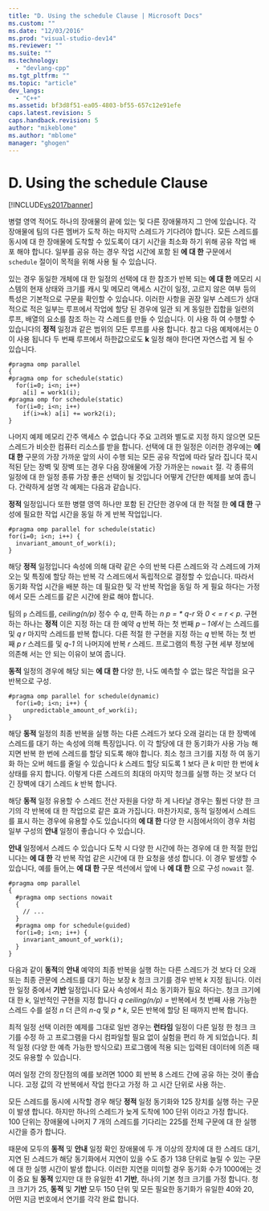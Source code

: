 ```yaml
---
title: "D. Using the schedule Clause | Microsoft Docs"
ms.custom: ""
ms.date: "12/03/2016"
ms.prod: "visual-studio-dev14"
ms.reviewer: ""
ms.suite: ""
ms.technology: 
  - "devlang-cpp"
ms.tgt_pltfrm: ""
ms.topic: "article"
dev_langs: 
  - "C++"
ms.assetid: bf3d8f51-ea05-4803-bf55-657c12e91efe
caps.latest.revision: 5
caps.handback.revision: 5
author: "mikeblome"
ms.author: "mblome"
manager: "ghogen"
---
```

# D. Using the schedule Clause
[!INCLUDE[vs2017banner](../../assembler/inline/includes/vs2017banner.md)]

병렬 영역 적어도 하나의 장애물의 끝에 있는 및 다른 장애물까지 그 안에 있습니다.  각 장애물에 팀의 다른 멤버가 도착 하는 마지막 스레드가 기다려야 합니다.  모든 스레드를 동시에 대 한 장애물에 도착할 수 있도록이 대기 시간을 최소화 하기 위해 공유 작업 배포 해야 합니다.  일부를 공유 하는 경우 작업 시간에 포함 된  **에 대 한** 구문에서 `schedule` 절이이 목적을 위해 사용 될 수 있습니다.  
  
 있는 경우 동일한 개체에 대 한 일정의 선택에 대 한 참조가 반복 되는  **에 대 한** 메모리 시스템의 현재 상태와 크기를 캐시 및 메모리 액세스 시간이 일정, 고르지 않은 여부 등의 특성은 기본적으로 구문을 확인할 수 있습니다.  이러한 사항을 권장 일부 스레드가 상대적으로 적은 일부는 루프에서 작업에 할당 된 경우에 일관 되 게 동일한 집합을 일련의 루프, 배열의 요소를 참조 하는 각 스레드를 만들 수 있습니다.  이 사용 하 여 수행할 수 있습니다의  **정적** 일정과 같은 범위의 모든 루프를 사용 합니다.  참고 다음 예제에서는 0이 사용 됩니다 두 번째 루프에서 하한값으로도  **k** 일정 해야 한다면 자연스럽 게 될 수 있습니다.  
  
```  
#pragma omp parallel  
{  
#pragma omp for schedule(static)  
  for(i=0; i<n; i++)  
    a[i] = work1(i);  
#pragma omp for schedule(static)  
  for(i=0; i<n; i++)  
    if(i>=k) a[i] += work2(i);  
}  
```  
  
 나머지 예제 메모리 간주 액세스 수 없습니다 주요 고려와 별도로 지정 하지 않으면 모든 스레드가 비슷한 컴퓨터 리소스를 받을 합니다.  선택에 대 한 일정은 이러한 경우에는  **에 대 한** 구문의 가장 가까운 앞의 사이 수행 되는 모든 공유 작업에 따라 달라 집니다 묵시적된 닫는 장벽 및 장벽 또는 경우 다음 장애물에 가장 가까운는 `nowait` 절.  각 종류의 일정에 대 한 일정 종류 가장 좋은 선택이 될 것입니다 어떻게 간단한 예제를 보여 줍니다.  간략하게 설명 각 예제는 다음과 같습니다.  
  
 **정적** 일정입니다 또한 병렬 영역 하나만 포함 된 간단한 경우에 대 한 적절 한  **에 대 한** 구성에 필요한 작업 시간을 동일 하 게 반복 작업입니다.  
  
```  
#pragma omp parallel for schedule(static)  
for(i=0; i<n; i++) {  
  invariant_amount_of_work(i);  
}  
```  
  
 해당  **정적** 일정입니다 속성에 의해 대략 같은 수의 반복 다른 스레드와 각 스레드에 가져오는 및 특징에 할당 하는 반복 각 스레드에서 독립적으로 결정할 수 있습니다.  따라서 동기화 작업 시간을 배분 하는 데 필요한 및 각 반복 작업을 동일 하 게 필요 하다는 가정에서 모든 스레드를 같은 시간에 완료 해야 합니다.  
  
 팀의 `p` 스레드를,  *ceiling\(n\/p\)* 정수 수  *q*, 만족 하는  *n p \= \* q\-r* 와  *0 \< \= r \< p*.  구현 하는 하나는  **정적** 이은 지정 하는 대 한 예약  *q* 반복 하는 첫 번째  *p – 1에서* 는  스레드를 및  *q r* 마지막 스레드를 반복 합니다.  다른 적절 한 구현을 지정 하는  *q* 반복 하는 첫 번째  *p r* 스레드를 및  *q\-1* 의 나머지에 반복  *r* 스레드.  프로그램의 특정 구현 세부 정보에 의존해 서는 안 되는 이유이 보여 줍니다.  
  
 **동적** 일정의 경우에 해당 되는  **에 대 한** 다양 한, 나도 예측할 수 없는 많은 작업을 요구 반복으로 구성.  
  
```  
#pragma omp parallel for schedule(dynamic)  
  for(i=0; i<n; i++) {  
    unpredictable_amount_of_work(i);  
}  
```  
  
 해당  **동적** 일정의 최종 반복을 실행 하는 다른 스레드가 보다 오래 걸리는 대 한 장벽에 스레드를 대기 하는 속성에 의해 특징입니다.  이 각 할당에 대 한 동기화가 사용 가능 해지면 반복 한 번에 스레드를 할당 되도록 해야 합니다.  최소 청크 크기를 지정 하 여 동기화 하는 오버 헤드를 줄일 수 있습니다  *k* 스레드 할당 되도록 1 보다 큰  *k* 미만 한 번에  *k* 상태를 유지 합니다.  이렇게 다른 스레드의 최대의 마지막 청크를 실행 하는 것 보다 더 긴 장벽에 대기 스레드  *k* 반복 합니다.  
  
 해당  **동적** 일정 유용할 수 스레드 전산 자원을 다양 하 게 나타날 경우는 훨씬 다양 한 크기의 각 반복에 대 한 작업으로 같은 효과 가집니다.  마찬가지로, 동적 일정에서 스레드를 표시 하는 경우에 유용할 수도 있습니다의  **에 대 한** 다양 한 시점에서의이 경우 처럼 일부 구성의  **안내** 일정이 좋습니다 수 있습니다.  
  
 **안내** 일정에서 스레드 수 있습니다 도착 시 다양 한 시간에 하는 경우에 대 한 적절 한입니다는  **에 대 한** 각 반복 작업 같은 시간에 대 한 요청을 생성 합니다.  이 경우 발생할 수 있습니다, 예를 들어,는  **에 대 한** 구문 섹션에서 앞에 나  **에 대 한** 으로 구성 `nowait` 절.  
  
```  
#pragma omp parallel  
{  
  #pragma omp sections nowait  
  {  
    // ...  
  }  
  #pragma omp for schedule(guided)  
  for(i=0; i<n; i++) {  
    invariant_amount_of_work(i);  
  }  
}  
```  
  
 다음과 같이  **동적**의  **안내** 예약의 최종 반복을 실행 하는 다른 스레드가 것 보다 더 오래 또는 최종 관문에 스레드를 대기 하는 보장  *k* 청크 크기를 경우 반복  *k* 지정 됩니다.  이러한 일정 중에서  **기반** 일정입니다 묘사 속성에서 최소 동기화가 필요 하다는.  청크 크기에 대 한  *k*, 일반적인 구현을 지정 합니다  *q ceiling\(n\/p\) \=* 반복에서 첫 번째 사용 가능한 스레드 수를 설정  *n* 더 큰의  *n\-q* 및  *p \* k*, 모든 반복에 할당 된 때까지 반복 합니다.  
  
 최적 일정 선택 이러한 예제를 그대로 일반 경우는  **런타임** 일정이 다른 일정 한 청크 크기를 수정 하 고 프로그램을 다시 컴파일할 필요 없이 실험을 편리 하 게 되었습니다.  최적 일정 \(다양 한 예측 가능한 방식으로\) 프로그램에 적용 되는 입력된 데이터에 의존 때 것도 유용할 수 있습니다.  
  
 여러 일정 간의 장단점의 예를 보려면 1000 회 반복 8 스레드 간에 공유 하는 것이 좋습니다.  고정 값의 각 반복에서 작업 한다고 가정 하 고 시간 단위로 사용 하는.  
  
 모든 스레드를 동시에 시작할 경우 해당  **정적** 일정 동기화와 125 장치를 실행 하는 구문이 발생 합니다.  하지만 하나의 스레드가 늦게 도착에 100 단위 이라고 가정 합니다.  100 단위는 장애물에 나머지 7 개의 스레드를 기다리는 225를 전체 구문에 대 한 실행 시간을 증가 합니다.  
  
 때문에 모두의  **동적** 및  **안내** 일정 확인 장애물에 두 개 이상의 장치에 대 한 스레드 대기, 지연 된 스레드가 해당 동기화에서 지연이 있을 수도 증가 138 단위로 늘릴 수 있는 구문에 대 한 실행 시간이 발생 합니다.  이러한 지연을 미미할 경우 동기화 수가 1000에는 것이 중요 될  **동적** 있지만 대 한 유일한 41  **기반**, 하나의 기본 청크 크기를 가정 합니다.  청크 크기가 25,  **동적** 및  **기반** 모두 150 단위 및 모든 필요한 동기화가 유일한 40와 20, 어떤 지금 번호에서 연기를 각각 완료 합니다.